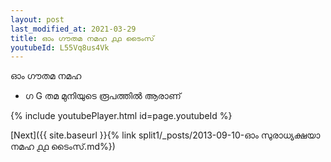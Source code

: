 ```yaml
---
layout: post
last_modified_at: 2021-03-29
title: ഓം ഗൗതമ നമഹ ൧൧ ടൈംസ്
youtubeId: L55Vq8us4Vk
---
```

 
 
 ഓം ഗൗതമ നമഹ 
 
 -  ഗ G തമ മുനിയുടെ രൂപത്തിൽ ആരാണ് 
 
  
 
  
 
 
 
 
 
 


{% include youtubePlayer.html id=page.youtubeId %}
 
[Next]({{ site.baseurl }}{% link  split1/_posts/2013-09-10-ഓം സുരാധ്യക്ഷയാ നമഹ ൧൧ ടൈംസ്.md%})
 
